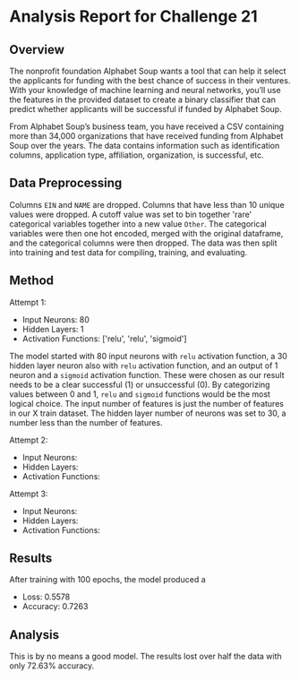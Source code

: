 <h1>Analysis Report for Challenge 21</h>

## Overview
The nonprofit foundation Alphabet Soup wants a tool that can help it select the applicants for funding with the best chance of success in their ventures. With your knowledge of machine learning and neural networks, you’ll use the features in the provided dataset to create a binary classifier that can predict whether applicants will be successful if funded by Alphabet Soup.

From Alphabet Soup’s business team, you have received a CSV containing more than 34,000 organizations that have received funding from Alphabet Soup over the years. The data contains information such as identification columns, application type, affiliation, organization, is successful, etc.

## Data Preprocessing

Columns `EIN` and `NAME` are dropped. Columns that have less than 10 unique values were dropped. A cutoff value was set to bin together 'rare' categorical variables together into a new value `Other`. The categorical variables were then one hot encoded, merged with the original dataframe, and the categorical columns were then dropped. The data was then split into training and test data for compiling, training, and evaluating.

## Method

Attempt 1:

- Input Neurons: 80
- Hidden Layers: 1
- Activation Functions: ['relu', 'relu', 'sigmoid']

The model started with 80 input neurons with `relu` activation function, a 30 hidden layer neuron also with `relu` activation function, and an output of 1 neuron and a `sigmoid` activation function. These were chosen as our result needs to be a clear successful (1) or unsuccessful (0). By categorizing values between 0 and 1, `relu` and `sigmoid` functions would be the most logical choice. The input number of features is just the number of features in our X train dataset. The hidden layer number of neurons was set to 30, a number less than the number of features.

Attempt 2:
- Input Neurons:
- Hidden Layers:
- Activation Functions:

Attempt 3:
- Input Neurons:
- Hidden Layers:
- Activation Functions:

## Results

After training with 100 epochs, the model produced a

- Loss: 0.5578
- Accuracy: 0.7263

## Analysis

This is by no means a good model. The results lost over half the data with only 72.63% accuracy. 


